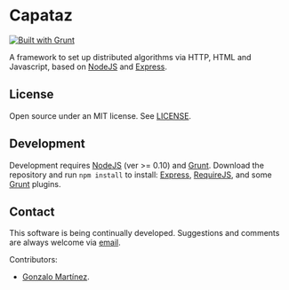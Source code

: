 ﻿Capataz
=======

[![Built with Grunt](https://cdn.gruntjs.com/builtwith.png)](http://gruntjs.com/)

A framework to set up distributed algorithms via HTTP, HTML and Javascript, based on [NodeJS](http://nodejs.org/) and [Express](https://github.com/visionmedia/express).

## License

Open source under an MIT license. See [LICENSE](LICENSE.md).

## Development

Development requires [NodeJS](http://nodejs.org/) (ver >= 0.10) and [Grunt](http://gruntjs.com/). Download the repository and run `npm install` to install: [Express](https://github.com/visionmedia/express), [RequireJS](http://requirejs.org/), and some [Grunt](http://gruntjs.com/) plugins.

## Contact

This software is being continually developed. Suggestions and comments are always welcome via [email](mailto:leonardo.val@creatartis.com).

Contributors:
* [Gonzalo Martínez](gonzalo.martinez@live.com).

